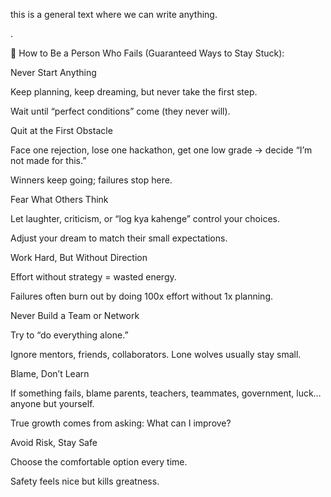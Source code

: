 this is a general text where we can write anything.

.

🚫 How to Be a Person Who Fails (Guaranteed Ways to Stay Stuck):

Never Start Anything

Keep planning, keep dreaming, but never take the first step.

Wait until “perfect conditions” come (they never will).

Quit at the First Obstacle

Face one rejection, lose one hackathon, get one low grade → decide “I’m not made for this.”

Winners keep going; failures stop here.

Fear What Others Think

Let laughter, criticism, or “log kya kahenge” control your choices.

Adjust your dream to match their small expectations.

Work Hard, But Without Direction

Effort without strategy = wasted energy.

Failures often burn out by doing 100x effort without 1x planning.

Never Build a Team or Network

Try to “do everything alone.”

Ignore mentors, friends, collaborators. Lone wolves usually stay small.

Blame, Don’t Learn

If something fails, blame parents, teachers, teammates, government, luck… anyone but yourself.

True growth comes from asking: What can I improve?

Avoid Risk, Stay Safe

Choose the comfortable option every time.

Safety feels nice but kills greatness.

